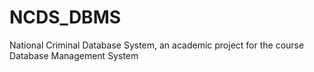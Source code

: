 # NCDS_DBMS
National Criminal Database System, an academic project for the course Database Management System
